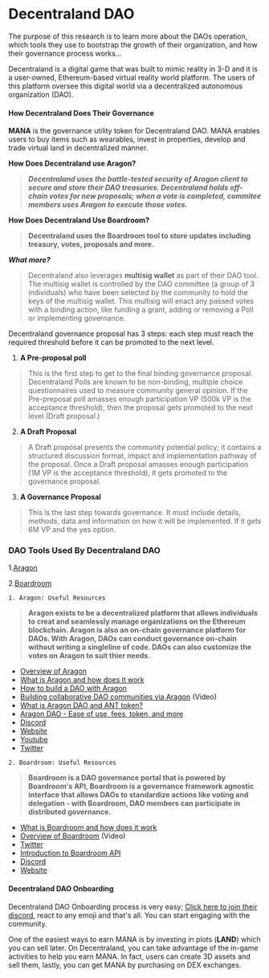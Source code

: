 # Decentraland DAO

The purpose of this research is to learn more about the DAOs operation, which tools they use to bootstrap the growth of their organization, and how their governance process works…

Decentraland is a digital game that was built to mimic reality in 3-D and it is a user-owned, Ethereum-based virtual reality world platform. The users of this platform oversee this digital world via a decentralized autonomous organization (DAO).

#### How Decentraland Does Their Governance

**MANA** is the governance utility token for Decentraland DAO. MANA enables users to buy items such as wearables, invest in properties, develop and trade virtual land in decentralized manner.

**How Does Decentraland use Aragon?**

> _**Decentraland uses the battle-tested security of Aragon client to secure and store their DAO treasuries. Decentraland holds off-chain votes for new proposals; when a vote is completed, commitee members uses Aragon to execute those votes.**_

**How Does Decentraland Use Boardroom?**

> **Decentraland uses the Boardroom tool to store updates including treasury, votes, proposals and more.**

_**What more?**_

> Decentraland also leverages **multisig wallet** as part of their DAO tool. The multisig wallet is controlled by the DAO committee (a group of 3 individuals) who have been selected by the community to hold the keys of the multisig wallet. This multisig will enact any passed votes with a binding action, like funding a grant, adding or removing a Poll or implementing governance.

Decentraland governance proposal has 3 steps: each step must reach the required threshold before it can be promoted to the next level.

1. **A Pre-proposal poll**

> This is the first step to get to the final binding governance proposal. Decentraland Polls are known to be non-binding, multiple choice questionnaires used to measure community general opinion. If the Pre-preposal poll amasses enough participation VP (500k VP is the acceptance threshold), then the proposal gets promoted to the next level (Draft proposal.)

2. **A Draft Proposal**

> A Draft proposal presents the community potential policy; it contains a structured discussion format, impact and implementation pathway of the proposal. Once a Draft proposal amasses enough participation (1M VP is the acceptance threshold), it gets promoted to the governance proposal.

3. **A Governance Proposal**

> This is the last step towards governance. It must include details, methods, data and information on how it will be implemented. If it gets 6M VP and the yes option.

### DAO Tools Used By Decentraland DAO

1.[Aragon](https://aragon.org)

2.[Boardroom](https://boardroom.io)

```
1. Aragon: Useful Resources 
```

> **Aragon exists to be a decentralized platform that allows individuals to creat and seamlessly manage organizations on the Ethereum blockchain. Aragon is also an on-chain governance platform for DAOs. With Aragon, DAOs can conduct governance on-chain without writing a singleline of code. DAOs can also customize the votes on Aragon to suit thier needs.**

* [Overview of Aragon](https://tinyurl.com/vhh624xp)
* [What is Aragon and how does it work](https://tinyurl.com/38dtvtcr)
* [How to build a DAO with Aragon](https://tinyurl.com/yd9thsyr)
* [Building collaborative DAO communities via Aragon](https://tinyurl.com/5dj7zhst) (Video)
* [What is Aragon DAO and ANT token?](https://tinyurl.com/wc48br32)
* [Aragon DAO - Ease of use, fees, token, and more](https://tinyurl.com/yc7h53va)
* [Discord](https://tinyurl.com/3dp2tfs8)
* [Website](https://aragon.org)
* [Youtube](https://tinyurl.com/2fz9ux6h)
* [Twitter](https://tinyurl.com/4jafzbsp)

```
2. Boardroom: Useful Resources 
```

> **Boardroom is a DAO governance portal that is powered by Boardroom's API, Boardroom is a governance framework agnostic interface that allows DAOs to standardize actions like voting and delegation - with Boardroom, DAO members can participate in distributed governance.**

* [What is Boardroom and how does it work](https://tinyurl.com/mtnfc8sh)
* [Overview of Boardroom](https://tinyurl.com/4ap3w2hu) (Video)
* [Twitter](https://twitter.com/boardroom\_info)
* [Introduction to Boardroom API](https://tinyurl.com/ykevu5mw)
* [Discord](https://tinyurl.com/bdenw2e9)
* [Website](https://boardroom.io)

#### Decentraland DAO Onboarding

Decentraland DAO Onboarding process is very easy; [Click here to join their discord](https://decentraland.org/discord), react to any emoji and that's all. You can start engaging with the community.

One of the easiest ways to earn MANA is by investing in plots (**LAND**) which you can sell later. On Decentraland, you can take advantage of the in-game activities to help you earn MANA. In fact, users can create 3D assets and sell them, lastly, you can get MANA by purchasing on DEX exchanges.
